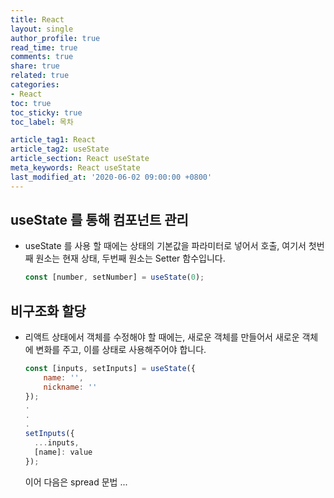 ```yaml
---
title: React
layout: single
author_profile: true
read_time: true
comments: true
share: true
related: true
categories:
- React
toc: true
toc_sticky: true
toc_label: 목차

article_tag1: React
article_tag2: useState 
article_section: React useState
meta_keywords: React useState
last_modified_at: '2020-06-02 09:00:00 +0800'
---
```


## useState 를 통해 컴포넌트 관리
- useState 를 사용 할 때에는 상태의 기본값을 파라미터로 넣어서 호출, 여기서 첫번째 원소는 현재 상태, 두번째 원소는 Setter 함수입니다.

  ```javascript
  const [number, setNumber] = useState(0);
  ```

## 비구조화 할당
- 리액트 상태에서 객체를 수정해야 할 때에는, 새로운 객체를 만들어서 새로운 객체에 변화를 주고, 이를 상태로 사용해주어야 합니다.

  ```javascript
  const [inputs, setInputs] = useState({
      name: '',
      nickname: ''
  });
  .
  .
  .
  setInputs({
    ...inputs,
    [name]: value
  });
  ```

  이어 다음은 spread 문법 ...